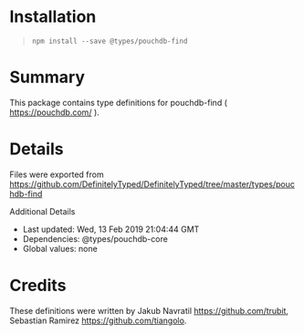 # Installation
> `npm install --save @types/pouchdb-find`

# Summary
This package contains type definitions for pouchdb-find ( https://pouchdb.com/ ).

# Details
Files were exported from https://github.com/DefinitelyTyped/DefinitelyTyped/tree/master/types/pouchdb-find

Additional Details
 * Last updated: Wed, 13 Feb 2019 21:04:44 GMT
 * Dependencies: @types/pouchdb-core
 * Global values: none

# Credits
These definitions were written by Jakub Navratil <https://github.com/trubit>, Sebastian Ramirez <https://github.com/tiangolo>.
